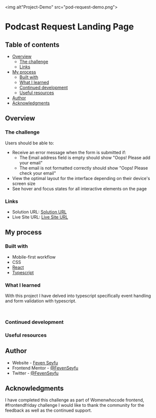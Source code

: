 
<img alt"Project-Demo" src="pod-request-demo.png">
# Podcast Request Landing Page

## Table of contents

- [Overview](#overview)
  - [The challenge](#the-challenge)
  - [Links](#links)
- [My process](#my-process)
  - [Built with](#built-with)
  - [What I learned](#what-i-learned)
  - [Continued development](#continued-development)
  - [Useful resources](#useful-resources)
- [Author](#author)
- [Acknowledgments](#acknowledgments)

## Overview

### The challenge

Users should be able to:

- Receive an error message when the form is submitted if:
  - The Email address field is empty should show "Oops! Please add your email"
  - The email is not formatted correctly should show "Oops! Please check your email"
- View the optimal layout for the interface depending on their device's screen size
- See hover and focus states for all interactive elements on the page

### Links

- Solution URL: [Solution URL]()
- Live Site URL: [Live Site URL]()

## My process

### Built with

- Mobile-first workflow
- CSS 
- [React](https://react.dev/)
- [Typescript](https://www.typescriptlang.org/)

### What I learned

With this project I have delved into typescript specifically  event handling and form validation with typescript.

```html

```

```ts
```

### Continued development


### Useful resources

## Author

- Website - [Feven Seyfu](https://fevenseyfu.tech)
- Frontend Mentor - [@FevenSeyfu](https://www.frontendmentor.io/profile/FevenSeyfu)
- Twitter - [@FevenSeyfu](https://www.twitter.com/FevenSeyfu)

## Acknowledgments

I have completed this challenge as part of Womenwhocode frontend, #frontendfriday challenge I would like to thank the community for the feedback as well as the continued support. 